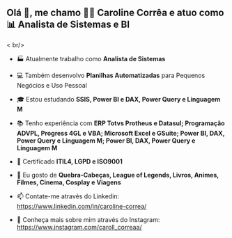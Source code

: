 ## Olá 👋, me chamo 👨‍💻 Caroline Corrêa e atuo como 📊 Analista de Sistemas e BI 

< br/>

- 🏭 Atualmente trabalho como **Analista de Sistemas**

- 💻 Também desenvolvo **Planilhas Automatizadas** para Pequenos Negócios e Uso Pessoal

- 🎓 Estou estudando **SSIS, Power BI e DAX, Power Query e Linguagem M**

- 📚 Tenho experiência com **ERP Totvs Protheus e Datasul; Programação ADVPL, Progress 4GL e VBA; Microsoft Excel e GSuite; Power BI, DAX, Power Query e Linguagem M; Power BI, DAX, Power Query e Linguagem M**

- 📜 Certificado **ITIL4, LGPD e ISO9001**

- 🧩 Eu gosto de **Quebra-Cabeças, League of Legends, Livros, Animes, Filmes, Cinema, Cosplay e Viagens**

- 📫 Contate-me através do Linkedin: https://www.linkedin.com/in/caroline-correa/

- 📸 Conheça mais sobre mim através do Instagram: https://www.instagram.com/caroll_correaa/
